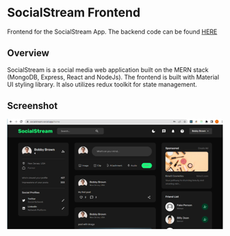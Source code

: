 # SocialStream Frontend

Frontend for the SocialStream App. The backend code can be found [HERE](https://github.com/ikennaezef/socialstream-backend)

## Overview

SocialStream is a social media web application built on the MERN stack (MongoDB, Express, React and NodeJs). The frontend is built with Material UI styling library. It also utilizes redux toolkit for state management.

## Screenshot

![HomePage](./socialstream_home.png)
